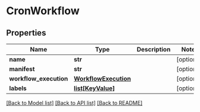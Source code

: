 # CronWorkflow

## Properties
Name | Type | Description | Notes
------------ | ------------- | ------------- | -------------
**name** | **str** |  | [optional] 
**manifest** | **str** |  | [optional] 
**workflow_execution** | [**WorkflowExecution**](WorkflowExecution.md) |  | [optional] 
**labels** | [**list[KeyValue]**](KeyValue.md) |  | [optional] 

[[Back to Model list]](../README.md#documentation-for-models) [[Back to API list]](../README.md#documentation-for-api-endpoints) [[Back to README]](../README.md)



